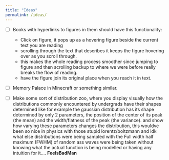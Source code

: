 ```yaml
---
title: "Ideas"
permalink: /ideas/
---
```


- [ ] Books with hyperlinks to figures in them should have this functionality:
    - Click on figure, it pops up as a hovering figure beside the current text you are reading
    - scrolling through the text that describes it keeps the figure hovering over as you scroll through.
    - this makes the whole reading process smoother since jumping to figure and then scrolling backup to where we were before really breaks the flow of reading.
    - have the figure join its original place when you reach it in text.
- [ ] Memory Palace in Minecraft or something similar.

- [ ] Make some sort of distribution zoo, where you display visually how the distributions commonly encountered by undergrads have their shapes determined like for example the gaussian distribution has its shape determined by only 2 parameters, the position of the center of its peak (the mean) and the width/flatness of the peak (the variance). and show how varying these parameters changes the distribution, this wouldve been so nice in physics with those stupid lorentz/boltzmann and idk what else distributions were being sampled with the Full width half maximum (FWHM) of random ass waves were being taken without knowing what the actual function is being modelled or having any intuition for it.... __FeelsBadMan__
